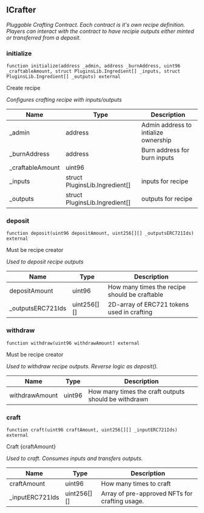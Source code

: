 ## ICrafter

_Pluggable Crafting Contract.
Each contract is it&#x27;s own recipe definition.
Players can interact with the contract to have
recipie outputs either minted or transferred
from a deposit._

### initialize

```solidity
function initialize(address _admin, address _burnAddress, uint96 _craftableAmount, struct PluginsLib.Ingredient[] _inputs, struct PluginsLib.Ingredient[] _outputs) external
```

Create recipe

_Configures crafting recipe with inputs/outputs_

| Name              | Type                           | Description                          |
| ----------------- | ------------------------------ | ------------------------------------ |
| \_admin           | address                        | Admin address to intialize ownership |
| \_burnAddress     | address                        | Burn address for burn inputs         |
| \_craftableAmount | uint96                         |                                      |
| \_inputs          | struct PluginsLib.Ingredient[] | inputs for recipe                    |
| \_outputs         | struct PluginsLib.Ingredient[] | outputs for recipe                   |

### deposit

```solidity
function deposit(uint96 depositAmount, uint256[][] _outputsERC721Ids) external
```

Must be recipe creator

_Used to deposit recipe outputs_

| Name               | Type        | Description                                   |
| ------------------ | ----------- | --------------------------------------------- |
| depositAmount      | uint96      | How many times the recipe should be craftable |
| \_outputsERC721Ids | uint256[][] | 2D-array of ERC721 tokens used in crafting    |

### withdraw

```solidity
function withdraw(uint96 withdrawAmount) external
```

Must be recipe creator

_Used to withdraw recipe outputs. Reverse logic as deposit()._

| Name           | Type   | Description                                          |
| -------------- | ------ | ---------------------------------------------------- |
| withdrawAmount | uint96 | How many times the craft outputs should be withdrawn |

### craft

```solidity
function craft(uint96 craftAmount, uint256[][] _inputERC721Ids) external
```

Craft {craftAmount}

_Used to craft. Consumes inputs and transfers outputs._

| Name             | Type        | Description                                    |
| ---------------- | ----------- | ---------------------------------------------- |
| craftAmount      | uint96      | How many times to craft                        |
| \_inputERC721Ids | uint256[][] | Array of pre-approved NFTs for crafting usage. |
